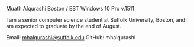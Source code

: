 
Muath Alqurashi Boston / EST Windows 10 Pro v.1511

I am a senior computer science student at Suffolk University, Boston, and I am expected to graduate by the end of August. 

Email: mhalqurashi@suffolk.edu GitHub: mhalqurashi
